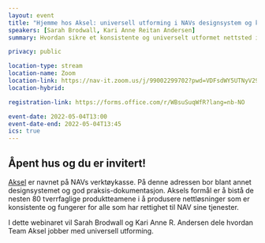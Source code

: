 ```yaml
---
layout: event
title: "Hjemme hos Aksel: universell utforming i NAVs designsystem og kokebok"
speakers: [Sarah Brodwall, Kari Anne Reitan Andersen]
summary: Hvordan sikre et konsistente og universelt utformet nettsted i en org med nesten 80 autonome team?

privacy: public

location-type: stream
location-name: Zoom
location-link: https://nav-it.zoom.us/j/99002299702?pwd=VDFsdWY5UTNyV29xbitJd0s0RVJpQT09
location-hybrid: 

registration-link: https://forms.office.com/r/WBsuSuqWfR?lang=nb-NO

event-date: 2022-05-04T13:00
event-date-end: 2022-05-04T13:45
ics: true
---
```

## Åpent hus og du er invitert!
[Aksel](https://design.nav.no/) er navnet på NAVs verktøykasse. På denne adressen bor blant annet designsystemet og god praksis-dokumentasjon.  Aksels formål er å bistå de nesten 80 tverrfaglige produktteamene i å produsere nettløsninger som er konsistente og fungerer for alle som har rettighet til NAV sine tjenester.   

I dette webinaret vil Sarah Brodwall og Kari Anne R. Andersen dele hvordan Team Aksel jobber med universell utforming.
